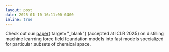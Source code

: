 ```yaml
---
layout: post
date: 2025-01-10 16:11:00-0400
inline: true
---
```


Check out our [paper](https://arxiv.org/abs/2501.09009){:target="\_blank"} (accepted at ICLR 2025) on distilling machine learning force field foundation models into fast models specialized for particular subsets of chemical space.
